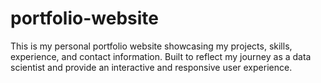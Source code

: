 # portfolio-website
This is my personal portfolio website showcasing my projects, skills, experience, and contact information. Built to reflect my journey as a data scientist and provide an interactive and responsive user experience.
